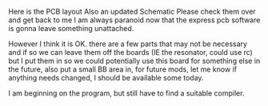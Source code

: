 Here is the PCB layout 
Also an updated Schematic
Please check them over and get back to me
I am always paranoid now that the express pcb software
is gonna leave something unattached.

However I think it is OK. there are a few parts that may not be necessary
and if so we can leave them off the boards (IE the resonator, could use rc)
but I put them in so we could potentially use this board for something else
in the future, also put a small BB area in, for future mods, let me know if anything
needs changed, I should be available some today.

I am beginning on the program, but still have to find a suitable compiler.